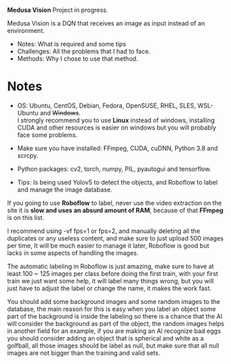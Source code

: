 **Medusa Vision**
Project in progress.

Medusa Vision is a DQN that receives an image as input instead of an environment.

- Notes: What is required and some tips
- Challenges: All the problems that I had to face.
- Methods: Why I chose to use that method.



# Notes
- OS: Ubuntu, CentOS, Debian, Fedora, OpenSUSE, RHEL, SLES, WSL-Ubuntu and ~~Windows~~.  
I strongly recommend you to use **Linux** instead of windows, installing CUDA and other resources is easier on windows but you will probably face some problems.

- Make sure you have installed: FFmpeg, CUDA, cuDNN, Python 3.8 and scrcpy.

- Python packages: cv2, torch, numpy, PIL, pyautogui and tensorflow.

- Tips: Is being used Yolov5 to detect the objects, and Roboflow to label and manage the image database.

If you going to use **Roboflow** to label, never use the video extraction on the site it is **slow and uses an absurd amount of RAM**, because of that **FFmpeg** is on this list.

I recommend using -vf fps=1 or fps=2, and manually deleting all the duplicates or any useless content, and make sure to just upload 500 images per time, It will be much easier to manage it later, Roboflow is good but lacks in some aspects of handling the images.

The automatic labeling in Roboflow is just amazing, make sure to have at least 100 ~ 125 images per class before doing the first train, with your first train we just want some help, it will label many things wrong, but you will just have to adjust the label or change the name, it makes the work fast.

You should add some background images and some random images to the database, the main reason for this is easy when you label an object some part of the background is inside the labeling so there is a chance that the AI will consider the background as part of the object, the random images helps in another field for an example, if you are making an AI recognize bad eggs you should consider adding an object that is spherical and white as a golfball, all those images should be label as null, but make sure that all null images are not bigger than the training and valid sets.
